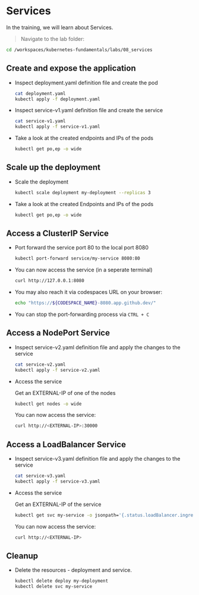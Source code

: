 # Services

In the training, we will learn about Services.

>Navigate to the lab folder:

```bash
cd /workspaces/kubernetes-fundamentals/labs/08_services
```

## Create and expose the application

* Inspect deployment.yaml definition file and create the pod

  ```bash
  cat deployment.yaml
  kubectl apply -f deployment.yaml
  ```

* Inspect service-v1.yaml definition file and create the service

  ```bash
  cat service-v1.yaml
  kubectl apply -f service-v1.yaml
  ```

* Take a look at the created endpoints and IPs of the pods

  ```bash
  kubectl get po,ep -o wide
  ```

## Scale up the deployment

* Scale the deployment

  ```bash
  kubectl scale deployment my-deployment --replicas 3
  ```

* Take a look at the created Endpoints and IPs of the pods

  ```bash
  kubectl get po,ep -o wide
  ```

## Access a ClusterIP Service

* Port forward the service port 80 to the local port 8080

  ```bash
  kubectl port-forward service/my-service 8080:80
  ```

* You can now access the service (in a seperate terminal)

  ```bash
  curl http://127.0.0.1:8080
  ```

* You may also reach it via codespaces URL on your browser:

  ```bash
  echo "https://${CODESPACE_NAME}-8080.app.github.dev/"
  ```

* You can stop the port-forwarding process via `CTRL + C`

## Access a NodePort Service

* Inspect service-v2.yaml definition file and apply the changes to the service

  ```bash
  cat service-v2.yaml
  kubectl apply -f service-v2.yaml
  ```

* Access the service
  
  Get an EXTERNAL-IP of one of the nodes

  ```bash
  kubectl get nodes -o wide
  ```

  You can now access the service:

  ```bash
  curl http://<EXTERNAL-IP>:30000
  ```

## Access a LoadBalancer Service

* Inspect service-v3.yaml definition file and apply the changes to the service

  ```bash
  cat service-v3.yaml
  kubectl apply -f service-v3.yaml
  ```

* Access the service
  
  Get an EXTERNAL-IP of the service

  ```bash
  kubectl get svc my-service -o jsonpath='{.status.loadBalancer.ingress[].ip}'
  ```

  You can now access the service:

  ```bash
  curl http://<EXTERNAL-IP>
  ```

## Cleanup

* Delete the resources - deployment and service.

  ```bash
  kubectl delete deploy my-deployment
  kubectl delete svc my-service
  ```
